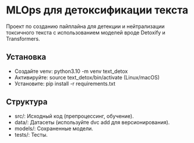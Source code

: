 # MLOps для детоксификации текста

Проект по созданию пайплайна для детекции и нейтрализации токсичного текста с использованием моделей вроде Detoxify и Transformers.

## Установка
- Создайте venv: python3.10 -m venv text_detox
- Активируйте: source text_detox/bin/activate (Linux/macOS)
- Установите: pip install -r requirements.txt

## Структура
- src/: Исходный код (препроцессинг, обучение).
- data/: Датасеты (используйте dvc add для версионирования).
- models/: Сохраненные модели.
- tests/: Тесты.